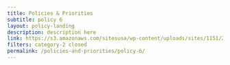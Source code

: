 ```yaml
---
title: Policies & Priorities
subtitle: policy 6
layout: policy-landing
description: description here
link: https://s3.amazonaws.com/sitesusa/wp-content/uploads/sites/1151/2017/05/CIO-Council-State-of-Federal-IT-Report-January-2017-1.pdf
filters: category-2 closed
permalink: /policies-and-priorities/policy-6/
---
```


